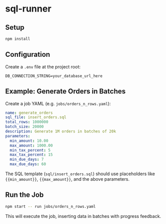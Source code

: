 # sql-runner

## Setup

```sh
npm install
```

## Configuration

Create a `.env` file at the project root:

```
DB_CONNECTION_STRING=your_database_url_here
```

## Example: Generate Orders in Batches

Create a job YAML (e.g. `jobs/orders_n_rows.yaml`):

```yaml
name: generate_orders
sql_file: insert_orders.sql
total_rows: 1000000
batch_size: 20000
description: Generate 1M orders in batches of 20k
parameters:
  min_amount: 10.00
  max_amount: 1000.00
  min_tax_percent: 5
  max_tax_percent: 15
  min_due_days: 7
  max_due_days: 60
```

The SQL template (`sql/insert_orders.sql`) should use placeholders like `{{min_amount}}`, `{{max_amount}}`, and the above parameters.

## Run the Job

```sh
npm start -- run jobs/orders_n_rows.yaml
```

This will execute the job, inserting data in batches with progress feedback.
